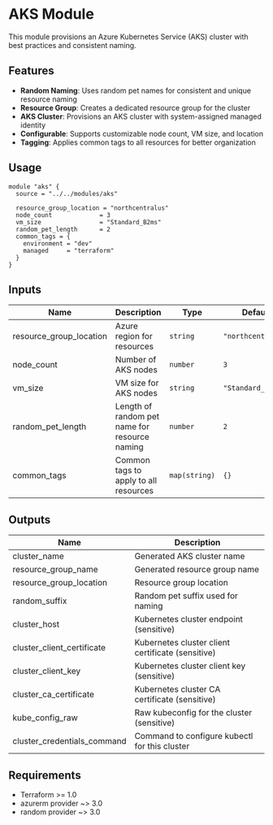 # AKS Module

This module provisions an Azure Kubernetes Service (AKS) cluster with best practices and consistent naming.

## Features

- **Random Naming**: Uses random pet names for consistent and unique resource naming
- **Resource Group**: Creates a dedicated resource group for the cluster
- **AKS Cluster**: Provisions an AKS cluster with system-assigned managed identity
- **Configurable**: Supports customizable node count, VM size, and location
- **Tagging**: Applies common tags to all resources for better organization

## Usage

```hcl
module "aks" {
  source = "../../modules/aks"
  
  resource_group_location = "northcentralus"
  node_count             = 3
  vm_size                = "Standard_B2ms"
  random_pet_length      = 2
  common_tags = {
    environment = "dev"
    managed     = "terraform"
  }
}
```

## Inputs

| Name | Description | Type | Default | Required |
|------|-------------|------|---------|:--------:|
| resource_group_location | Azure region for resources | `string` | `"northcentralus"` | no |
| node_count | Number of AKS nodes | `number` | `3` | no |
| vm_size | VM size for AKS nodes | `string` | `"Standard_B2ms"` | no |
| random_pet_length | Length of random pet name for resource naming | `number` | `2` | no |
| common_tags | Common tags to apply to all resources | `map(string)` | `{}` | no |

## Outputs

| Name | Description |
|------|-------------|
| cluster_name | Generated AKS cluster name |
| resource_group_name | Generated resource group name |
| resource_group_location | Resource group location |
| random_suffix | Random pet suffix used for naming |
| cluster_host | Kubernetes cluster endpoint (sensitive) |
| cluster_client_certificate | Kubernetes cluster client certificate (sensitive) |
| cluster_client_key | Kubernetes cluster client key (sensitive) |
| cluster_ca_certificate | Kubernetes cluster CA certificate (sensitive) |
| kube_config_raw | Raw kubeconfig for the cluster (sensitive) |
| cluster_credentials_command | Command to configure kubectl for this cluster |

## Requirements

- Terraform >= 1.0
- azurerm provider ~> 3.0
- random provider ~> 3.0
